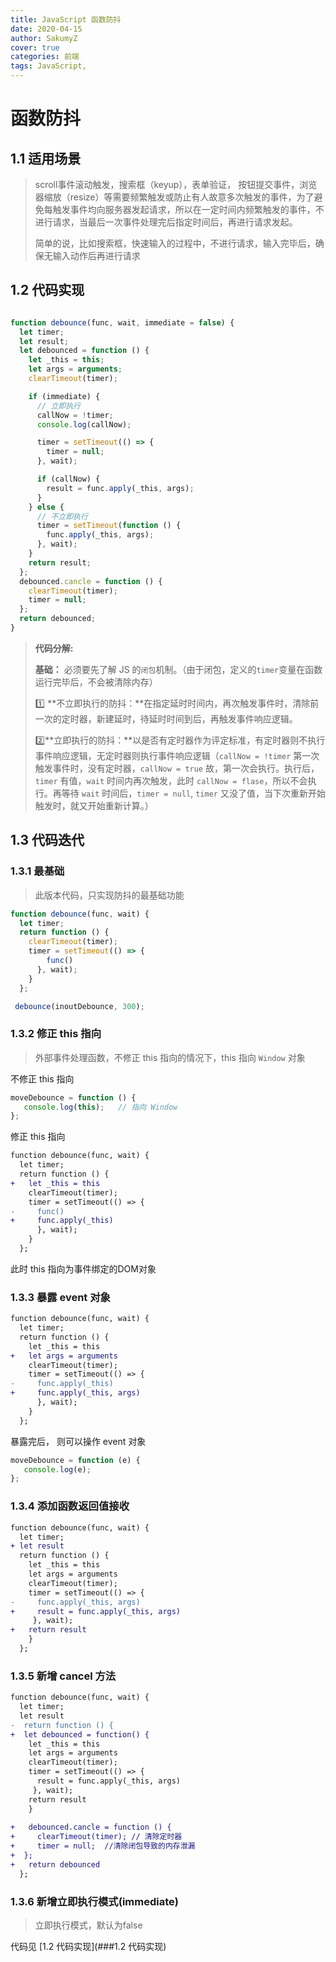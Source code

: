 ```yaml
---
title: JavaScript 函数防抖
date: 2020-04-15
author: SakumyZ
cover: true
categories: 前端
tags: JavaScript,
---
```


# 函数防抖

## 1.1 适用场景

> scroll事件滚动触发，搜索框（keyup），表单验证， 按钮提交事件，浏览器缩放（resize）等需要频繁触发或防止有人故意多次触发的事件，为了避免每触发事件均向服务器发起请求，所以在一定时间内频繁触发的事件，不进行请求，当最后一次事件处理完后指定时间后，再进行请求发起。
>
> 简单的说，比如搜索框，快速输入的过程中，不进行请求，输入完毕后，确保无输入动作后再进行请求


##  1.2 代码实现
```javascript

function debounce(func, wait, immediate = false) {
  let timer;
  let result;
  let debounced = function () {
    let _this = this;
    let args = arguments;
    clearTimeout(timer);

    if (immediate) {
      // 立即执行
      callNow = !timer;
      console.log(callNow);

      timer = setTimeout(() => {
        timer = null;
      }, wait);

      if (callNow) {
        result = func.apply(_this, args);
      }
    } else {
      // 不立即执行
      timer = setTimeout(function () {
        func.apply(_this, args);
      }, wait);
    }
    return result;
  };
  debounced.cancle = function () {
    clearTimeout(timer);
    timer = null;
  };
  return debounced;
}
```



> **代码分解:**
>
> **基础：** 必须要先了解 JS 的`闭包`机制。（由于闭包，定义的`timer`变量在函数运行完毕后，不会被清除内存）
>
> 1️⃣ **不立即执行的防抖：**在指定延时时间内，再次触发事件时，清除前一次的定时器，新建延时，待延时时间到后，再触发事件响应逻辑。
>
> 2️⃣**立即执行的防抖：**以是否有定时器作为评定标准，有定时器则不执行事件响应逻辑，无定时器则执行事件响应逻辑（`callNow = !timer` 第一次触发事件时，没有定时器，`callNow = true` 故，第一次会执行。执行后，`timer` 有值，`wait` 时间内再次触发，此时 `callNow = flase`，所以不会执行。再等待 `wait` 时间后，`timer = null`,  `timer` 又没了值，当下次重新开始触发时，就又开始重新计算。）



## 1.3 代码迭代

### 1.3.1 最基础

> 此版本代码，只实现防抖的最基础功能

```javascript
function debounce(func, wait) {
  let timer;
  return function () {
    clearTimeout(timer);
    timer = setTimeout(() => {
        func()
      }, wait);
    }
  };

 debounce(inoutDebounce, 300);
```



### 1.3.2 修正 this 指向

> 外部事件处理函数，不修正 this 指向的情况下，this 指向 `Window` 对象

  不修正 this 指向

```javascript
moveDebounce = function () {
   console.log(this);	// 指向 Window
};
```

修正 this 指向

```diff
function debounce(func, wait) {
  let timer;
  return function () {
+   let _this = this
    clearTimeout(timer);
    timer = setTimeout(() => {
-     func()
+     func.apply(_this)    
      }, wait);
    }
  };
```

此时 this 指向为事件绑定的DOM对象



### 1.3.3  暴露 event 对象

```diff
function debounce(func, wait) {
  let timer;
  return function () {
    let _this = this
+   let args = arguments
    clearTimeout(timer);
    timer = setTimeout(() => {
-     func.apply(_this)
+     func.apply(_this, args)    
      }, wait);
    }
  };
```

暴露完后， 则可以操作 event 对象

```javascript
moveDebounce = function (e) {
   console.log(e);
};
```





### 1.3.4 添加函数返回值接收

```diff
function debounce(func, wait) {
  let timer;
+ let result
  return function () {
    let _this = this
    let args = arguments
    clearTimeout(timer);
    timer = setTimeout(() => {
-     func.apply(_this, args)   
+     result = func.apply(_this, args)
     }, wait);
+   return result
    }
  };
```



### 1.3.5 新增 cancel 方法

```diff
function debounce(func, wait) {
  let timer;
  let result
-  return function () {
+  let debounced = function() {
    let _this = this
    let args = arguments
    clearTimeout(timer);
    timer = setTimeout(() => {
      result = func.apply(_this, args)
     }, wait);
    return result
    }
    
+   debounced.cancle = function () {
+     clearTimeout(timer); // 清除定时器
+     timer = null;  //清除闭包导致的内存泄漏
+  };
+   return debounced
  };
```



### 1.3.6 新增立即执行模式(immediate)

> 立即执行模式，默认为false   

代码见 [1.2 代码实现](###1.2 代码实现)

